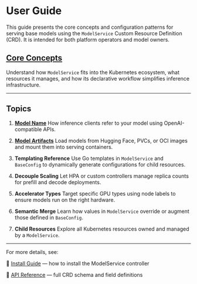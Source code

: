 # User Guide

This guide presents the core concepts and configuration patterns for serving base models using the `ModelService` Custom Resource Definition (CRD). It is intended for both platform operators and model owners.

## [Core Concepts](userguide/core-concepts.md)

Understand how `ModelService` fits into the Kubernetes ecosystem, what resources it manages, and how its declarative workflow simplifies inference infrastructure.

---

## Topics

1. **[Model Name](userguide/model-name.md)**
   How inference clients refer to your model using OpenAI-compatible APIs.

2. **[Model Artifacts](userguide/model-artifacts.md)**
   Load models from Hugging Face, PVCs, or OCI images and mount them into serving containers.

<!-- 3. **[Templating Reference](userguide/templating-reference.md)** -->
3. **Templating Reference**
   Use Go templates in `ModelService` and `BaseConfig` to dynamically generate configurations for child resources.

<!-- 4. **[Decouple Scaling](userguide/decouple-scaling.md)** -->
4. **Decouple Scaling**
   Let HPA or custom controllers manage replica counts for prefill and decode deployments.

<!-- 5. **[Accelerator Types](userguide/accelerator-types.md)** -->
5. **Accelerator Types**
   Target specific GPU types using node labels to ensure models run on the right hardware.

<!-- 6. **[Semantic Merge](userguide/semantic-merge.md)** -->
6. **Semantic Merge**
   Learn how values in `ModelService` override or augment those defined in `BaseConfig`.

<!-- 7. **[Child Resources](userguide/resources-owned.md)** -->
7. **Child Resources**
   Explore all Kubernetes resources owned and managed by a `ModelService`.

---

For more details, see:

📄 [Install Guide](install.md) — how to install the ModelService controller

📘 [API Reference](apireference.md) — full CRD schema and field definitions
